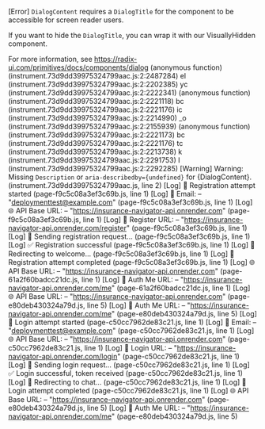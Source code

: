 [Error] `DialogContent` requires a `DialogTitle` for the component to be accessible for screen reader users.

If you want to hide the `DialogTitle`, you can wrap it with our VisuallyHidden component.

For more information, see https://radix-ui.com/primitives/docs/components/dialog
	(anonymous function) (instrument.73d9dd39975324799aac.js:2:2487284)
	el (instrument.73d9dd39975324799aac.js:2:2202385)
	yc (instrument.73d9dd39975324799aac.js:2:2222341)
	(anonymous function) (instrument.73d9dd39975324799aac.js:2:2221118)
	bc (instrument.73d9dd39975324799aac.js:2:2221176)
	ic (instrument.73d9dd39975324799aac.js:2:2214990)
	_o (instrument.73d9dd39975324799aac.js:2:2155939)
	(anonymous function) (instrument.73d9dd39975324799aac.js:2:2221173)
	bc (instrument.73d9dd39975324799aac.js:2:2221176)
	tc (instrument.73d9dd39975324799aac.js:2:2213738)
	k (instrument.73d9dd39975324799aac.js:2:2291753)
	I (instrument.73d9dd39975324799aac.js:2:2292285)
[Warning] Warning: Missing `Description` or `aria-describedby={undefined}` for {DialogContent}. (instrument.73d9dd39975324799aac.js, line 2)
[Log] 📝 Registration attempt started (page-f9c5c08a3ef3c69b.js, line 1)
[Log] 📧 Email: – "deploymenttest@example.com" (page-f9c5c08a3ef3c69b.js, line 1)
[Log] 🌐 API Base URL: – "https://insurance-navigator-api.onrender.com" (page-f9c5c08a3ef3c69b.js, line 1)
[Log] 🔗 Register URL: – "https://insurance-navigator-api.onrender.com/register" (page-f9c5c08a3ef3c69b.js, line 1)
[Log] 🚀 Sending registration request... (page-f9c5c08a3ef3c69b.js, line 1)
[Log] ✅ Registration successful (page-f9c5c08a3ef3c69b.js, line 1)
[Log] 🚀 Redirecting to welcome... (page-f9c5c08a3ef3c69b.js, line 1)
[Log] 🏁 Registration attempt completed (page-f9c5c08a3ef3c69b.js, line 1)
[Log] 🌐 API Base URL: – "https://insurance-navigator-api.onrender.com" (page-61a2f60badcc21dc.js, line 1)
[Log] 🔗 Auth Me URL: – "https://insurance-navigator-api.onrender.com/me" (page-61a2f60badcc21dc.js, line 1)
[Log] 🌐 API Base URL: – "https://insurance-navigator-api.onrender.com" (page-e80deb430324a79d.js, line 5)
[Log] 🔗 Auth Me URL: – "https://insurance-navigator-api.onrender.com/me" (page-e80deb430324a79d.js, line 5)
[Log] 🔐 Login attempt started (page-c50cc7962de83c21.js, line 1)
[Log] 📧 Email: – "deploymenttest@example.com" (page-c50cc7962de83c21.js, line 1)
[Log] 🌐 API Base URL: – "https://insurance-navigator-api.onrender.com" (page-c50cc7962de83c21.js, line 1)
[Log] 🔗 Login URL: – "https://insurance-navigator-api.onrender.com/login" (page-c50cc7962de83c21.js, line 1)
[Log] 🚀 Sending login request... (page-c50cc7962de83c21.js, line 1)
[Log] ✅ Login successful, token received (page-c50cc7962de83c21.js, line 1)
[Log] 🚀 Redirecting to chat... (page-c50cc7962de83c21.js, line 1)
[Log] 🏁 Login attempt completed (page-c50cc7962de83c21.js, line 1)
[Log] 🌐 API Base URL: – "https://insurance-navigator-api.onrender.com" (page-e80deb430324a79d.js, line 5)
[Log] 🔗 Auth Me URL: – "https://insurance-navigator-api.onrender.com/me" (page-e80deb430324a79d.js, line 5)